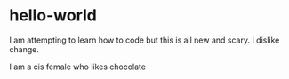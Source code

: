 # hello-world
I am attempting to learn how to code but this is all new and scary. I dislike change.


I am a cis female who likes chocolate
